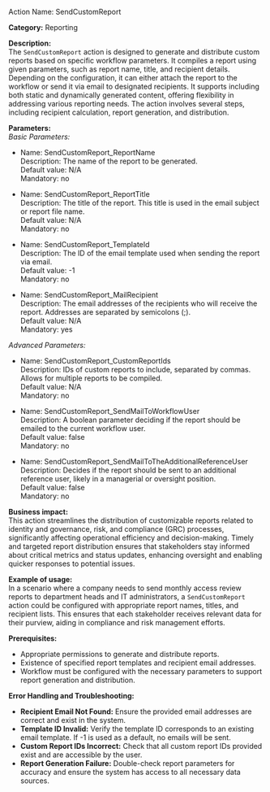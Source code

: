 Action Name: SendCustomReport

**Category:** Reporting

**Description:**  
The `SendCustomReport` action is designed to generate and distribute custom reports based on specific workflow parameters. It compiles a report using given parameters, such as report name, title, and recipient details. Depending on the configuration, it can either attach the report to the workflow or send it via email to designated recipients. It supports including both static and dynamically generated content, offering flexibility in addressing various reporting needs. The action involves several steps, including recipient calculation, report generation, and distribution. 

**Parameters:**  
*Basic Parameters:*  
- Name: SendCustomReport_ReportName  
  Description: The name of the report to be generated.  
  Default value: N/A  
  Mandatory: no  

- Name: SendCustomReport_ReportTitle  
  Description: The title of the report. This title is used in the email subject or report file name.  
  Default value: N/A  
  Mandatory: no  

- Name: SendCustomReport_TemplateId  
  Description: The ID of the email template used when sending the report via email.  
  Default value: -1  
  Mandatory: no  

- Name: SendCustomReport_MailRecipient  
  Description: The email addresses of the recipients who will receive the report. Addresses are separated by semicolons (;).  
  Default value: N/A  
  Mandatory: yes  

*Advanced Parameters:*  
- Name: SendCustomReport_CustomReportIds  
  Description: IDs of custom reports to include, separated by commas. Allows for multiple reports to be compiled.  
  Default value: N/A  
  Mandatory: no  

- Name: SendCustomReport_SendMailToWorkflowUser  
  Description: A boolean parameter deciding if the report should be emailed to the current workflow user.  
  Default value: false  
  Mandatory: no  

- Name: SendCustomReport_SendMailToTheAdditionalReferenceUser  
  Description: Decides if the report should be sent to an additional reference user, likely in a managerial or oversight position.  
  Default value: false  
  Mandatory: no  

**Business impact:**  
This action streamlines the distribution of customizable reports related to identity and governance, risk, and compliance (GRC) processes, significantly affecting operational efficiency and decision-making. Timely and targeted report distribution ensures that stakeholders stay informed about critical metrics and status updates, enhancing oversight and enabling quicker responses to potential issues.

**Example of usage:**  
In a scenario where a company needs to send monthly access review reports to department heads and IT administrators, a `SendCustomReport` action could be configured with appropriate report names, titles, and recipient lists. This ensures that each stakeholder receives relevant data for their purview, aiding in compliance and risk management efforts. 

**Prerequisites:**  
- Appropriate permissions to generate and distribute reports.
- Existence of specified report templates and recipient email addresses.
- Workflow must be configured with the necessary parameters to support report generation and distribution.

**Error Handling and Troubleshooting:**  
- **Recipient Email Not Found:** Ensure the provided email addresses are correct and exist in the system.
- **Template ID Invalid:** Verify the template ID corresponds to an existing email template. If -1 is used as a default, no emails will be sent.
- **Custom Report IDs Incorrect:** Check that all custom report IDs provided exist and are accessible by the user.
- **Report Generation Failure:** Double-check report parameters for accuracy and ensure the system has access to all necessary data sources.
